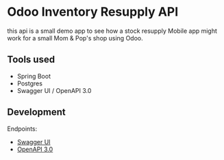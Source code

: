 # Odoo Inventory Resupply API

this api is a small demo app to see how a stock resupply
Mobile app might work for a small Mom & Pop's shop using Odoo.

## Tools used

- Spring Boot
- Postgres
- Swagger UI / OpenAPI 3.0

## Development

Endpoints:

- [Swagger UI](http://localhost:8080/swagger-ui/index.html)
- [OpenAPI 3.0](http://localhost:8080/v1/docs)